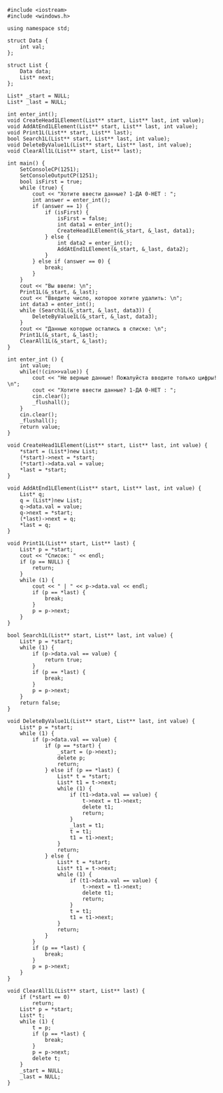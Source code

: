 ﻿```
#include <iostream>
#include <windows.h>

using namespace std;

struct Data {
	int val;
};

struct List {
	Data data;
	List* next;
};

List* _start = NULL;
List* _last = NULL;

int enter_int();
void CreateHead1LElement(List** start, List** last, int value);
void AddAtEnd1LElement(List** start, List** last, int value);
void Print1L(List** start, List** last);
bool Search1L(List** start, List** last, int value);
void DeleteByValue1L(List** start, List** last, int value);
void ClearAll1L(List** start, List** last);

int main() {
	SetConsoleCP(1251);
	SetConsoleOutputCP(1251);
	bool isFirst = true;
	while (true) {
		cout << "Хотите ввести данные? 1-ДА 0-НЕТ : ";
		int answer = enter_int();
		if (answer == 1) {
			if (isFirst) {
				isFirst = false;
				int data1 = enter_int();
				CreateHead1LElement(&_start, &_last, data1);
			} else {
				int data2 = enter_int();
				AddAtEnd1LElement(&_start, &_last, data2);
			}
		} else if (answer == 0) {
			break;
		}
	}
	cout << "Вы ввели: \n";
	Print1L(&_start, &_last);
	cout << "Введите число, которое хотите удалить: \n";
	int data3 = enter_int();
	while (Search1L(&_start, &_last, data3)) {
		DeleteByValue1L(&_start, &_last, data3);
	}
	cout << "Данные которые остались в списке: \n";
	Print1L(&_start, &_last);
	ClearAll1L(&_start, &_last);
}

int enter_int () {
	int value;
	while(!(cin>>value)) {
		cout << "Не верные данные! Пожалуйста вводите только цифры! \n";
		cout << "Хотите ввести данные? 1-ДА 0-НЕТ : ";
		cin.clear();
		_flushall();
	}
	cin.clear();
	_flushall();
	return value;
}

void CreateHead1LElement(List** start, List** last, int value) {
	*start = (List*)new List;
	(*start)->next = *start;
	(*start)->data.val = value;
	*last = *start;
}

void AddAtEnd1LElement(List** start, List** last, int value) {
	List* q;
	q = (List*)new List;
	q->data.val = value;
	q->next = *start;
	(*last)->next = q;
	*last = q;
}

void Print1L(List** start, List** last) {
	List* p = *start;
	cout << "Список: " << endl;
	if (p == NULL) {
		return;
	}
	while (1) {
		cout << " | " << p->data.val << endl;
		if (p == *last) {
			break;
		}
		p = p->next;
	}
}

bool Search1L(List** start, List** last, int value) {
	List* p = *start;
	while (1) {
		if (p->data.val == value) {
			return true;
		}
		if (p == *last) {
			break;
		}
		p = p->next;
	}
	return false;
}

void DeleteByValue1L(List** start, List** last, int value) {
	List* p = *start;
	while (1) {
		if (p->data.val == value) {
			if (p == *start) {
				_start = (p->next);
				delete p;
				return;
			} else if (p == *last) {
				List* t = *start;
				List* t1 = t->next;
				while (1) {
					if (t1->data.val == value) {
						t->next = t1->next;
						delete t1;
						return;
					}
					_last = t1;
					t = t1;
					t1 = t1->next;
				}
				return;
			} else {
				List* t = *start;
				List* t1 = t->next;
				while (1) {
					if (t1->data.val == value) {
						t->next = t1->next;
						delete t1;
						return;
					}
					t = t1;
					t1 = t1->next;
				}
				return;
			}
		}
		if (p == *last) {
			break;
		}
		p = p->next;
	}
}

void ClearAll1L(List** start, List** last) {
	if (*start == 0)
		return;
	List* p = *start;
	List* t;
	while (1) {
		t = p;
		if (p == *last) {
			break;
		}
		p = p->next;
		delete t;
	}
	_start = NULL;
	_last = NULL;
}

```
